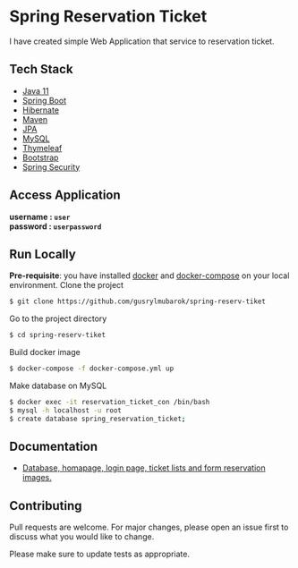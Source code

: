 # Spring Reservation Ticket
I have created simple Web Application that service to reservation ticket.

## Tech Stack
- [Java 11](https://www.oracle.com/java/technologies/javase/jdk11-archive-downloads.html)
- [Spring Boot](https://spring.io/projects/spring-boot)
- [Hibernate](https://hibernate.org/)
- [Maven](https://maven.apache.org/)
- [JPA](https://docs.oracle.com/javaee/6/tutorial/doc/bnbpz.html)
- [MySQL](https://www.mysql.com/)
- [Thymeleaf](https://www.thymeleaf.org/)
- [Bootstrap](https://mvnrepository.com/artifact/org.webjars/bootstrap)
- [Spring Security](https://spring.io/projects/spring-security)

## Access Application
<b>username : ```user``` <br>
password : ```userpassword```</b>

## Run Locally
<b>Pre-requisite</b>: you have installed [docker](https://docs.docker.com/engine/install/) and [docker-compose](https://docs.docker.com/compose/install/) on your local environment.
Clone the project
```bash
$ git clone https://github.com/gusrylmubarok/spring-reserv-tiket
```

Go to the project directory

```bash
$ cd spring-reserv-tiket
```
Build docker image

```bash
$ docker-compose -f docker-compose.yml up
```

Make database on MySQL

```bash
$ docker exec -it reservation_ticket_con /bin/bash
$ mysql -h localhost -u root
$ create database spring_reservation_ticket;
```

## Documentation

- [Database, homapage, login page, ticket lists and form reservation images.](https://github.com/gusrylmubarok/spring-reserv-tiket/blob/main/documentation/)

## Contributing

Pull requests are welcome. For major changes, please open an issue first to discuss what you would like to change.

Please make sure to update tests as appropriate.

